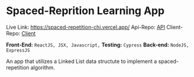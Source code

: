 # Spaced-Reprition Learning App

Live Link: https://spaced-repetition-chi.vercel.app/
Api-Repo: [API](https://github.com/Richardscripts/Spaced-Repetition-Server 'API')
Client-Repo: [Client ](https://github.com/Richardscripts/Spaced-Repetition-Client 'Client ')

**Front-End:** `ReactJS, JSX, Javascript,`
**Testing:** `Cypress`
**Back-end:** `NodeJS, ExpressJS`

An app that utilizes a Linked List data structute to implement a spaced-repetition algorithm.
